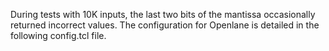 During tests with 10K inputs, the last two bits of the mantissa occasionally returned incorrect values. The configuration for Openlane is detailed in the following config.tcl file.
